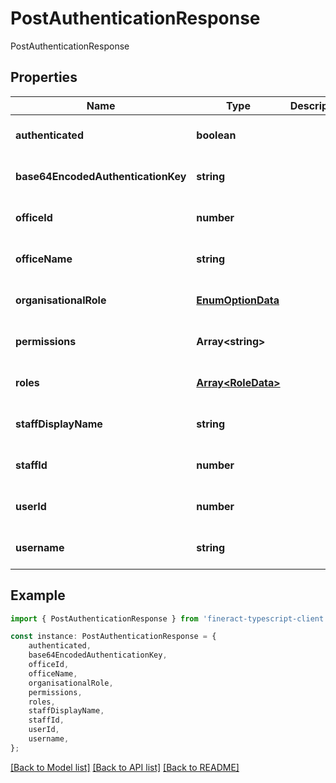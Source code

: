 # PostAuthenticationResponse

PostAuthenticationResponse

## Properties

Name | Type | Description | Notes
------------ | ------------- | ------------- | -------------
**authenticated** | **boolean** |  | [optional] [default to undefined]
**base64EncodedAuthenticationKey** | **string** |  | [optional] [default to undefined]
**officeId** | **number** |  | [optional] [default to undefined]
**officeName** | **string** |  | [optional] [default to undefined]
**organisationalRole** | [**EnumOptionData**](EnumOptionData.md) |  | [optional] [default to undefined]
**permissions** | **Array&lt;string&gt;** |  | [optional] [default to undefined]
**roles** | [**Array&lt;RoleData&gt;**](RoleData.md) |  | [optional] [default to undefined]
**staffDisplayName** | **string** |  | [optional] [default to undefined]
**staffId** | **number** |  | [optional] [default to undefined]
**userId** | **number** |  | [optional] [default to undefined]
**username** | **string** |  | [optional] [default to undefined]

## Example

```typescript
import { PostAuthenticationResponse } from 'fineract-typescript-client';

const instance: PostAuthenticationResponse = {
    authenticated,
    base64EncodedAuthenticationKey,
    officeId,
    officeName,
    organisationalRole,
    permissions,
    roles,
    staffDisplayName,
    staffId,
    userId,
    username,
};
```

[[Back to Model list]](../README.md#documentation-for-models) [[Back to API list]](../README.md#documentation-for-api-endpoints) [[Back to README]](../README.md)
